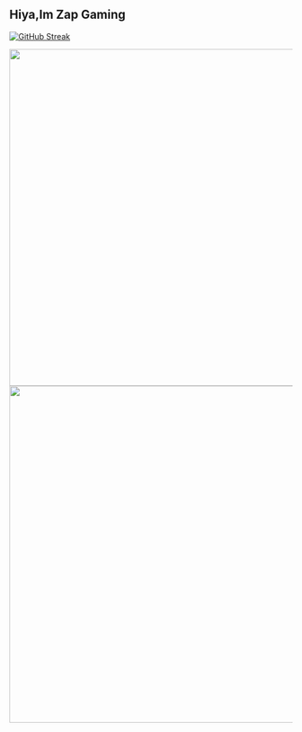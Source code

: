 ## Hiya,Im Zap Gaming






[![GitHub Streak](https://github-readme-streak-stats.herokuapp.com?user=zapgaming&theme=transparent&hide_border=true)](https://git.io/streak-stats)




<a href="https://stats.hyo.dev"><img src="https://stats.hyo.dev/api/github-stats-advanced?login=zapgaming" width="600" /></a>
<a href="https://stats.hyo.dev"><img src="https://stats.hyo.dev/api/github-trophies?login=zapgaming" width="600" /></a>
